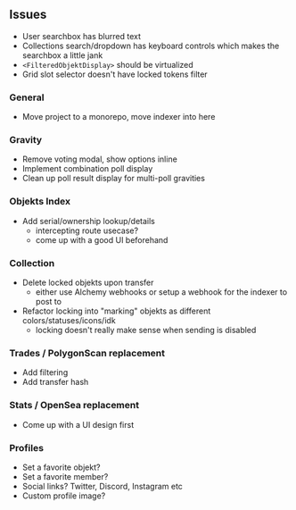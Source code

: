 ## Issues

- User searchbox has blurred text
- Collections search/dropdown has keyboard controls which makes the searchbox a little jank
- `<FilteredObjektDisplay>` should be virtualized
- Grid slot selector doesn't have locked tokens filter

### General

- Move project to a monorepo, move indexer into here

### Gravity

- Remove voting modal, show options inline
- Implement combination poll display
- Clean up poll result display for multi-poll gravities

### Objekts Index

- Add serial/ownership lookup/details
  - intercepting route usecase?
  - come up with a good UI beforehand

### Collection

- Delete locked objekts upon transfer
  - either use Alchemy webhooks or setup a webhook for the indexer to post to
- Refactor locking into "marking" objekts as different colors/statuses/icons/idk
  - locking doesn't really make sense when sending is disabled

### Trades / PolygonScan replacement

- Add filtering
- Add transfer hash

### Stats / OpenSea replacement

- Come up with a UI design first

### Profiles

- Set a favorite objekt?
- Set a favorite member?
- Social links? Twitter, Discord, Instagram etc
- Custom profile image?
